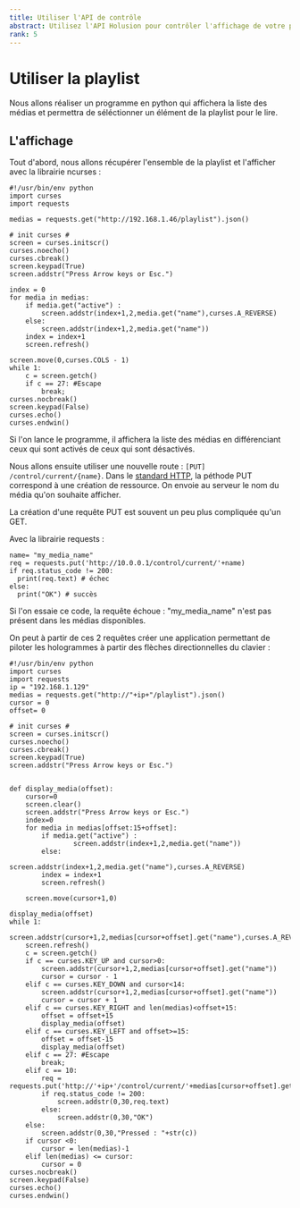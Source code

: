 ```yaml
---
title: Utiliser l'API de contrôle
abstract: Utilisez l'API Holusion pour contrôler l'affichage de votre produit
rank: 5
---
```


# Utiliser la playlist
Nous allons réaliser un programme en python qui affichera la liste des médias et permettra de séléctionner un élément de la playlist pour le lire.

## L'affichage

Tout d'abord, nous allons récupérer l'ensemble de la playlist et l'afficher avec la librairie ncurses :

    #!/usr/bin/env python
    import curses
    import requests

    medias = requests.get("http://192.168.1.46/playlist").json()

    # init curses #
    screen = curses.initscr()
    curses.noecho()
    curses.cbreak()
    screen.keypad(True)
    screen.addstr("Press Arrow keys or Esc.")

    index = 0
    for media in medias:
        if media.get("active") :
            screen.addstr(index+1,2,media.get("name"),curses.A_REVERSE)
        else:
            screen.addstr(index+1,2,media.get("name"))
        index = index+1
        screen.refresh()

    screen.move(0,curses.COLS - 1)
    while 1:
        c = screen.getch()
        if c == 27: #Escape
            break;
    curses.nocbreak()
    screen.keypad(False)
    curses.echo()
    curses.endwin()

Si l'on lance le programme, il affichera la liste des médias en différenciant ceux qui sont activés de ceux qui sont désactivés.

Nous allons ensuite utiliser une nouvelle route : `[PUT] /control/current/{name}`. Dans le [standard HTTP](https://www.w3.org/Protocols/rfc2616/rfc2616-sec9.html), la péthode PUT correspond à une création de ressource. On envoie au serveur le nom du média qu'on souhaite afficher.

La création d'une requête PUT est souvent un peu plus compliquée qu'un GET.

Avec la librairie requests :

    name= "my_media_name"
    req = requests.put('http://10.0.0.1/control/current/'+name)
    if req.status_code != 200:
      print(req.text) # échec
    else:
      print("OK") # succès

Si l'on essaie ce code, la requête échoue : "my_media_name" n'est pas présent dans les médias disponibles.

On peut à partir de ces 2 requêtes créer une application permettant de piloter les hologrammes à partir des flèches directionnelles du clavier :

    #!/usr/bin/env python
    import curses
    import requests
    ip = "192.168.1.129"
    medias = requests.get("http://"+ip+"/playlist").json()
    cursor = 0
    offset= 0

    # init curses #
    screen = curses.initscr()
    curses.noecho()
    curses.cbreak()
    screen.keypad(True)
    screen.addstr("Press Arrow keys or Esc.")


    def display_media(offset):
    	cursor=0
    	screen.clear()
    	screen.addstr("Press Arrow keys or Esc.")
    	index=0
    	for media in medias[offset:15+offset]:
    		if media.get("active") :
           			screen.addstr(index+1,2,media.get("name"))
    		else:
    			screen.addstr(index+1,2,media.get("name"),curses.A_REVERSE)
    		index = index+1
    		screen.refresh()

    	screen.move(cursor+1,0)

    display_media(offset)
    while 1:
        screen.addstr(cursor+1,2,medias[cursor+offset].get("name"),curses.A_REVERSE)
        screen.refresh()
        c = screen.getch()
        if c == curses.KEY_UP and cursor>0:
            screen.addstr(cursor+1,2,medias[cursor+offset].get("name"))
            cursor = cursor - 1
        elif c == curses.KEY_DOWN and cursor<14:
            screen.addstr(cursor+1,2,medias[cursor+offset].get("name"))
            cursor = cursor + 1
        elif c == curses.KEY_RIGHT and len(medias)<offset+15:
            offset = offset+15
            display_media(offset)
        elif c == curses.KEY_LEFT and offset>=15:
            offset = offset-15
            display_media(offset)
        elif c == 27: #Escape
            break;
        elif c == 10:
            req = requests.put('http://'+ip+'/control/current/'+medias[cursor+offset].get("name"))
            if req.status_code != 200:
                screen.addstr(0,30,req.text)
            else:
                screen.addstr(0,30,"OK")
        else:
            screen.addstr(0,30,"Pressed : "+str(c))
        if cursor <0:
            cursor = len(medias)-1
        elif len(medias) <= cursor:
            cursor = 0
    curses.nocbreak()
    screen.keypad(False)
    curses.echo()
    curses.endwin()
